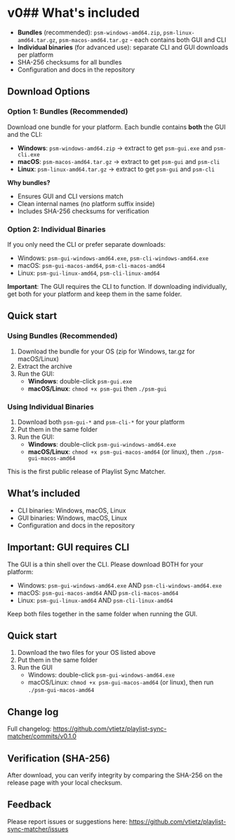 # v0## What's included
- **Bundles** (recommended): `psm-windows-amd64.zip`, `psm-linux-amd64.tar.gz`, `psm-macos-amd64.tar.gz` - each contains both GUI and CLI
- **Individual binaries** (for advanced use): separate CLI and GUI downloads per platform
- SHA-256 checksums for all bundles
- Configuration and docs in the repository

## Download Options

### Option 1: Bundles (Recommended)
Download one bundle for your platform. Each bundle contains **both** the GUI and the CLI:

- **Windows**: `psm-windows-amd64.zip` → extract to get `psm-gui.exe` and `psm-cli.exe`
- **macOS**: `psm-macos-amd64.tar.gz` → extract to get `psm-gui` and `psm-cli`
- **Linux**: `psm-linux-amd64.tar.gz` → extract to get `psm-gui` and `psm-cli`

**Why bundles?**
- Ensures GUI and CLI versions match
- Clean internal names (no platform suffix inside)
- Includes SHA-256 checksums for verification

### Option 2: Individual Binaries
If you only need the CLI or prefer separate downloads:
- Windows: `psm-gui-windows-amd64.exe`, `psm-cli-windows-amd64.exe`
- macOS: `psm-gui-macos-amd64`, `psm-cli-macos-amd64`
- Linux: `psm-gui-linux-amd64`, `psm-cli-linux-amd64`

**Important**: The GUI requires the CLI to function. If downloading individually, get both for your platform and keep them in the same folder.

## Quick start

### Using Bundles (Recommended)
1) Download the bundle for your OS (zip for Windows, tar.gz for macOS/Linux)
2) Extract the archive
3) Run the GUI:
   - **Windows**: double-click `psm-gui.exe`
   - **macOS/Linux**: `chmod +x psm-gui` then `./psm-gui`

### Using Individual Binaries
1) Download both `psm-gui-*` and `psm-cli-*` for your platform
2) Put them in the same folder
3) Run the GUI:
   - **Windows**: double-click `psm-gui-windows-amd64.exe`
   - **macOS/Linux**: `chmod +x psm-gui-macos-amd64` (or linux), then `./psm-gui-macos-amd64`

This is the first public release of Playlist Sync Matcher.

## What’s included
- CLI binaries: Windows, macOS, Linux
- GUI binaries: Windows, macOS, Linux
- Configuration and docs in the repository

## Important: GUI requires CLI
The GUI is a thin shell over the CLI. Please download BOTH for your platform:
- Windows: `psm-gui-windows-amd64.exe` AND `psm-cli-windows-amd64.exe`
- macOS: `psm-gui-macos-amd64` AND `psm-cli-macos-amd64`
- Linux: `psm-gui-linux-amd64` AND `psm-cli-linux-amd64`

Keep both files together in the same folder when running the GUI.

## Quick start
1) Download the two files for your OS listed above
2) Put them in the same folder
3) Run the GUI
   - Windows: double-click `psm-gui-windows-amd64.exe`
   - macOS/Linux: `chmod +x psm-gui-macos-amd64` (or linux), then run `./psm-gui-macos-amd64`

## Change log
Full changelog: https://github.com/vtietz/playlist-sync-matcher/commits/v0.1.0

## Verification (SHA-256)
After download, you can verify integrity by comparing the SHA-256 on the release page with your local checksum.

## Feedback
Please report issues or suggestions here: https://github.com/vtietz/playlist-sync-matcher/issues